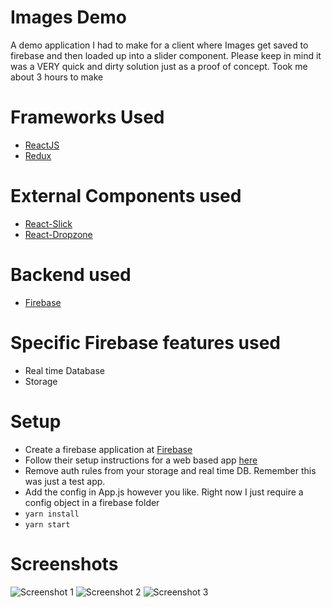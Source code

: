 # Images Demo 
A demo application I had to make for a client where Images get saved to firebase and then loaded up into a slider component.
Please keep in mind it was a VERY quick and dirty solution just as a proof of concept. Took me about 3 hours to make

# Frameworks Used
- [ReactJS](https://reactjs.org/)
- [Redux](https://redux.js.org/)

# External Components used
- [React-Slick](https://github.com/akiran/react-slick)
- [React-Dropzone](https://github.com/react-dropzone/react-dropzone)

# Backend used
- [Firebase](https://firebase.google.com/)

# Specific Firebase features used
 - Real time Database
 - Storage

# Setup
 - Create a firebase application at [Firebase](https://firebase.google.com/)
 - Follow their setup instructions for a web based app [here](https://firebase.google.com/docs/web/setup)
 - Remove auth rules from your storage and real time DB. Remember this was just a test app.
 - Add the config in App.js however you like. Right now I just require a config object in a firebase folder
 - `yarn install`
 - `yarn start`

# Screenshots

![Screenshot 1](/screenshots/screen1.jpg?raw=true "Screenshot 1")
![Screenshot 2](/screenshots/screen2.jpg?raw=true "Screenshot 2")
![Screenshot 3](/screenshots/screen3.jpg?raw=true "Screenshot 3")